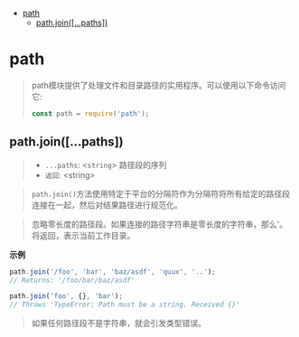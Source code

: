 - [path](#path)
  - [path.join([...paths])](#pathjoinpaths)
# path
> path模块提供了处理文件和目录路径的实用程序。可以使用以下命令访问它:
> ```js
> const path = require('path');
> ```

## path.join([...paths])
> - `...paths`: \<`string`> 路径段的序列
> - `返回`: \<string>  
 
> `path.join()`方法使用特定于平台的分隔符作为分隔符将所有给定的路径段连接在一起，然后对结果路径进行规范化。

>忽略零长度的路径段。如果连接的路径字符串是零长度的字符串，那么'。将返回，表示当前工作目录。

**示例**

```js
path.join('/foo', 'bar', 'baz/asdf', 'quux', '..');
// Returns: '/foo/bar/baz/asdf'

path.join('foo', {}, 'bar');
// Throws 'TypeError: Path must be a string. Received {}'
```
> 如果任何路径段不是字符串，就会引发类型错误。